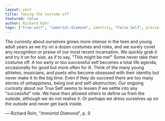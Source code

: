```yaml
---
layout: post
title: Taking the costume off 
featured: false
author: Richard Rohr
tags: ["true-self", "immortal-diamond", identity, "False Self", praise, incarnation, athletes, musicians, poets, artists, obsession, success, unhappiness, loss, self-destruction, spirituality]
---
```


The curiosity about ourselves grows more intense in the teen and young adult years as we try on a dozen costumes and roles, and we surely covet any recognition or praise of our most recent incarnation. We quickly grab it and try it on for size, as if to say, "This might be me!" Some never take their costume off. A too early or too successful self becomes a total life agenda, occasionally for good but more often for ill. Think of the many young athletes, musicians, and poets who become obsessed with their identity but never make it to the big time. Even if they do succeed there are too many stories of unhappiness, being lost and self-destruction. Our ongoing curiosity about our True Self seems to lessen if we settle into any "successful" role. We have then allowed others to define us from the outside, although we do not realise it. Or perhaps we dress ourselves up on the outside and never get back inside. 

― Richard Rohr, "_Immortal Diamond_", p. 9